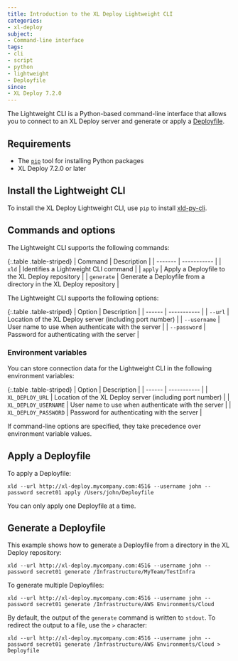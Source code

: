 ```yaml
---
title: Introduction to the XL Deploy Lightweight CLI
categories:
- xl-deploy
subject:
- Command-line interface
tags:
- cli
- script
- python
- lightweight
- Deployfile
since:
- XL Deploy 7.2.0
---
```


The Lightweight CLI is a Python-based command-line interface that allows you to connect to an XL Deploy server and generate or apply a  [Deployfile](/xl-deploy/concept/environment-as-code.html).

## Requirements

* The [`pip`](https://pypi.python.org/pypi/pip) tool for installing Python packages
* XL Deploy 7.2.0 or later

## Install the Lightweight CLI

To install the XL Deploy Lightweight CLI, use `pip` to install [xld-py-cli](https://pypi.python.org/pypi/xld-py-cli/).

## Commands and options

The Lightweight CLI supports the following commands:

{:.table .table-striped}
| Command | Description |
| ------- | ----------- |
| `xld` | Identifies a Lightweight CLI command |
| `apply` | Apply a Deployfile to the XL Deploy repository |
| `generate` | Generate a Deployfile from a directory in the XL Deploy repository |

The Lightweight CLI supports the following options:

{:.table .table-striped}
| Option | Description |
| ------ | ----------- |
| `--url` | Location of the XL Deploy server (including port number) |
| `--username` | User name to use when authenticate with the server |
| `--password` | Password for authenticating with the server |

### Environment variables

You can store connection data for the Lightweight CLI in the following environment variables:

{:.table .table-striped}
| Option | Description |
| ------ | ----------- |
| `XL_DEPLOY_URL` | Location of the XL Deploy server (including port number) |
| `XL_DEPLOY_USERNAME` | User name to use when authenticate with the server |
| `XL_DEPLOY_PASSWORD` | Password for authenticating with the server |

If command-line options are specified, they take precedence over environment variable values.

## Apply a Deployfile

To apply a Deployfile:

    xld --url http://xl-deploy.mycompany.com:4516 --username john --password secret01 apply /Users/john/Deployfile

You can only apply one Deployfile at a time.

## Generate a Deployfile

This example shows how to generate a Deployfile from a directory in the XL Deploy repository:

    xld --url http://xl-deploy.mycompany.com:4516 --username john --password secret01 generate /Infrastructure/MyTeam/TestInfra

To generate multiple Deployfiles:

    xld --url http://xl-deploy.mycompany.com:4516 --username john --password secret01 generate /Infrastructure/AWS Environments/Cloud

By default, the output of the `generate` command is written to `stdout`. To redirect the output to a file, use the `>` character:

    xld --url http://xl-deploy.mycompany.com:4516 --username john --password secret01 generate /Infrastructure/AWS Environments/Cloud > Deployfile

